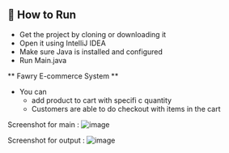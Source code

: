 ## 🧪 How to Run

- Get the project by cloning or downloading it  
- Open it using IntelliJ IDEA  
- Make sure Java is installed and configured  
- Run Main.java 

** Fawry E-commerce System ** 

* You can
  - add product to cart with specifi c quantity
  - Customers are able to do checkout with items in the cart

Screenshot for main :
     ![image](https://github.com/user-attachments/assets/d4dbc66d-87b8-439f-85e0-77c9787f9268)

Screenshot for output :
    ![image](https://github.com/user-attachments/assets/41bf1479-6645-4ee3-a24a-5513e98dbfb8)
